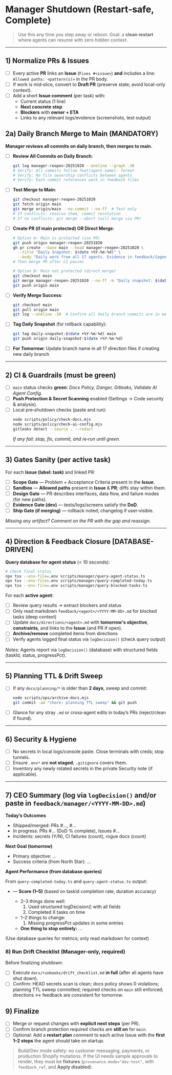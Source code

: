 # Manager Shutdown (Restart‑safe, Complete)

> Use this any time you step away or reboot. Goal: a **clean restart** where agents can resume with zero hidden context.

---

## 1) Normalize PRs & Issues

- [ ] Every active **PR** links an **Issue** (`Fixes #<issue>`) **and** includes a line:
      `Allowed paths: <pattern(s)>` in the PR body.
- [ ] If work is mid‑slice, convert to **Draft PR** (preserve state; avoid local-only context).
- [ ] Add a short **Issue comment** (per task) with:
  - Current status (1 line)
  - **Next concrete step**
  - **Blockers** with **owner + ETA**
  - Links to any relevant logs/evidence (screenshots, test output)

## 2a) Daily Branch Merge to Main (MANDATORY)

**Manager reviews all commits on daily branch, then merges to main.**

- [ ] **Review All Commits on Daily Branch**:

  ```bash
  git log manager-reopen-20251020 --oneline --graph -30
  # Verify: All commits follow feat(agent-name): format
  # Verify: No file ownership conflicts between agents
  # Verify: Each commit references work in feedback files
  ```

- [ ] **Test Merge to Main**:

  ```bash
  git checkout manager-reopen-20251020
  git fetch origin main
  git merge origin/main --no-commit --no-ff  # Test only
  # If conflicts: resolve them, commit resolution
  # If no conflicts: git merge --abort (will merge via PR)
  ```

- [ ] **Create PR (if main protected) OR Direct Merge**:

  ```bash
  # Option A: Main is protected (use PR)
  git push origin manager-reopen-20251020
  gh pr create --base main --head manager-reopen-20251020 \
    --title "Daily Snapshot: $(date +%Y-%m-%d)" \
    --body "Daily work from all 17 agents. Evidence in feedback/{agent}/$(date +%Y-%m-%d).md files."
  # Then merge PR after CI passes

  # Option B: Main not protected (direct merge)
  git checkout main
  git merge manager-reopen-20251020 --no-ff -m "Daily snapshot: $(date +%Y-%m-%d)"
  git push origin main
  ```

- [ ] **Verify Merge Success**:

  ```bash
  git checkout main
  git pull origin main
  git log --oneline -10  # Confirm all daily branch commits are in main
  ```

- [ ] **Tag Daily Snapshot** (for rollback capability):

  ```bash
  git tag daily-snapshot-$(date +%Y-%m-%d) main
  git push origin daily-snapshot-$(date +%Y-%m-%d)
  ```

- [ ] **For Tomorrow**: Update branch name in all 17 direction files if creating new daily branch

---

## 2) CI & Guardrails (must be green)

- [ ] `main` status checks **green**: _Docs Policy, Danger, Gitleaks, Validate AI Agent Config_.
- [ ] **Push Protection & Secret Scanning** enabled (Settings → Code security & analysis).
- [ ] Local pre‑shutdown checks (paste and run):
  ```bash
  node scripts/policy/check-docs.mjs
  node scripts/policy/check-ai-config.mjs
  gitleaks detect --source . --redact
  ```
  _If any fail: stop, fix, commit, and re‑run until green._

---

## 3) Gates Sanity (per active task)

For each **Issue (label: task)** and linked PR:

- [ ] **Scope Gate** — Problem + Acceptance Criteria present in the **Issue**.
- [ ] **Sandbox** — **Allowed paths** present in **Issue** & **PR**; diffs stay within them.
- [ ] **Design Gate** — PR describes interfaces, data flow, and failure modes (for new paths).
- [ ] **Evidence Gate (dev)** — tests/logs/screens satisfy the **DoD**.
- [ ] **Ship Gate (if merging)** — rollback noted; changelog if user‑visible.

_Missing any artifact? Comment on the PR with the gap and reassign._

---

## 4) Direction & Feedback Closure [DATABASE-DRIVEN]

**Query database for agent status** (< 10 seconds):

```bash
# Check final status
npx tsx --env-file=.env scripts/manager/query-agent-status.ts
npx tsx --env-file=.env scripts/manager/query-completed-today.ts
npx tsx --env-file=.env scripts/manager/query-blocked-tasks.ts
```

For each **active agent**:

- [ ] Review query results → extract blockers and status
- [ ] Only read markdown `feedback/<agent>/<YYYY‑MM‑DD>.md` for blocked tasks (deep context)
- [ ] Update `docs/directions/<agent>.md` with **tomorrow's objective**, **constraints**, and links
      to the **Issue** (and PR if open).
- [ ] **Archive/remove** completed items from directions
- [ ] Verify agents logged final status via `logDecision()` (check query output)

_Notes:_ Agents report via `logDecision()` (database) with structured fields (taskId, status, progressPct).

---

## 5) Planning TTL & Drift Sweep

- [ ] If any `docs/planning/*` is older than **2 days**, sweep and commit:
  ```bash
  node scripts/ops/archive-docs.mjs
  git commit -am "chore: planning TTL sweep" && git push
  ```
- [ ] Glance for any stray `.md` or cross‑agent edits in today’s PRs (reject/clean if found).

---

## 6) Security & Hygiene

- [ ] No secrets in local logs/console paste. Close terminals with creds; stop tunnels.
- [ ] Ensure `.env*` are **not staged**; `.gitignore` covers them.
- [ ] Inventory any newly rotated secrets in the private Security note (if applicable).

---

## 7) CEO Summary (log via `logDecision()` and/or paste in `feedback/manager/<YYYY‑MM‑DD>.md`)

**Today’s Outcomes**

- Shipped/merged: PRs #…, #…
- In progress: PRs #… (DoD % complete), Issues #…
- Incidents: secrets (Y/N), CI failures (count), rogue docs (count)

**Next Goal (tomorrow)**

- Primary objective: …
- Success criteria (from North Star): …

**Agent Performance (from database queries)**

From `query-completed-today.ts` and `query-agent-status.ts` output:

- <agent> — **Score (1–5)** (based on taskId completion rate, duration accuracy)
  - 2–3 things done well:
    1. Used structured logDecision() with all fields
    2. Completed X tasks on time
  - 1–2 things to change:
    1. Missing progressPct updates in some entries
  - **One thing to stop entirely:** …

(Use database queries for metrics; only read markdown for context)

### 8) Run Drift Checklist (Manager-only, required)

Before finalizing shutdown:

- [ ] Execute `docs/runbooks/drift_checklist.md` **in full** (after all agents have shut down).
- [ ] Confirm: HEAD secrets scan is clean; docs policy shows 0 violations; planning TTL sweep committed;
      required checks on `main` still enforced; directions ↔ feedback are consistent for tomorrow.

## 9) Finalize

- [ ] Merge or request changes with **explicit next steps** (per PR).
- [ ] Confirm branch protection required checks are **still on** for `main`.
- [ ] Optional: Add a **restart plan** comment to each active Issue with
      the **first 1–2 steps** the agent should take on startup.

> Build/Dev mode safety: no customer messaging, payments, or production Shopify mutations.
> If the UI needs sample approvals to render, they must be **fixtures**
> (`provenance.mode="dev:test"`, with `feedback_ref`, and **Apply disabled**).
